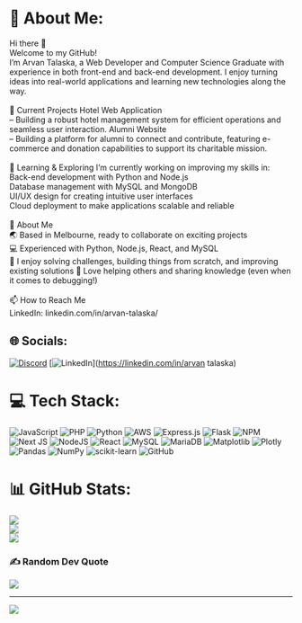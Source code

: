 # 💫 About Me:
Hi there 👋 <br>Welcome to my GitHub! <br>I’m Arvan Talaska, a Web Developer and Computer Science Graduate with experience in both front-end and back-end development. I enjoy turning ideas into real-world applications and learning new technologies along the way.<br><br>🔭 Current Projects Hotel Web Application <br>– Building a robust hotel management system for efficient operations and seamless user interaction. Alumni Website <br>– Building a platform for alumni to connect and contribute, featuring e-commerce and donation capabilities to support its charitable mission.<br><br>🌱 Learning & Exploring I’m currently working on improving my skills in: <br>Back-end development with Python and Node.js <br>Database management with MySQL and MongoDB <br>UI/UX design for creating intuitive user interfaces <br>Cloud deployment to make applications scalable and reliable<br><br>💬 About Me <br>🌏 Based in Melbourne, ready to collaborate on exciting projects <br>💻 Experienced with Python, Node.js, React, and MySQL <br>🔧 I enjoy solving challenges, building things from scratch, and improving existing solutions 🤝 Love helping others and sharing knowledge (even when it comes to debugging!)<br><br>📫 How to Reach Me <br>LinkedIn: linkedin.com/in/arvan-talaska/


## 🌐 Socials:
[![Discord](https://img.shields.io/badge/Discord-%237289DA.svg?logo=discord&logoColor=white)](https://discord.gg/vanzio) [![LinkedIn](https://img.shields.io/badge/LinkedIn-%230077B5.svg?logo=linkedin&logoColor=white)](https://linkedin.com/in/arvan talaska) 

# 💻 Tech Stack:
![JavaScript](https://img.shields.io/badge/javascript-%23323330.svg?style=for-the-badge&logo=javascript&logoColor=%23F7DF1E) ![PHP](https://img.shields.io/badge/php-%23777BB4.svg?style=for-the-badge&logo=php&logoColor=white) ![Python](https://img.shields.io/badge/python-3670A0?style=for-the-badge&logo=python&logoColor=ffdd54) ![AWS](https://img.shields.io/badge/AWS-%23FF9900.svg?style=for-the-badge&logo=amazon-aws&logoColor=white) ![Express.js](https://img.shields.io/badge/express.js-%23404d59.svg?style=for-the-badge&logo=express&logoColor=%2361DAFB) ![Flask](https://img.shields.io/badge/flask-%23000.svg?style=for-the-badge&logo=flask&logoColor=white) ![NPM](https://img.shields.io/badge/NPM-%23CB3837.svg?style=for-the-badge&logo=npm&logoColor=white) ![Next JS](https://img.shields.io/badge/Next-black?style=for-the-badge&logo=next.js&logoColor=white) ![NodeJS](https://img.shields.io/badge/node.js-6DA55F?style=for-the-badge&logo=node.js&logoColor=white) ![React](https://img.shields.io/badge/react-%2320232a.svg?style=for-the-badge&logo=react&logoColor=%2361DAFB) ![MySQL](https://img.shields.io/badge/mysql-4479A1.svg?style=for-the-badge&logo=mysql&logoColor=white) ![MariaDB](https://img.shields.io/badge/MariaDB-003545?style=for-the-badge&logo=mariadb&logoColor=white) ![Matplotlib](https://img.shields.io/badge/Matplotlib-%23ffffff.svg?style=for-the-badge&logo=Matplotlib&logoColor=black) ![Plotly](https://img.shields.io/badge/Plotly-%233F4F75.svg?style=for-the-badge&logo=plotly&logoColor=white) ![Pandas](https://img.shields.io/badge/pandas-%23150458.svg?style=for-the-badge&logo=pandas&logoColor=white) ![NumPy](https://img.shields.io/badge/numpy-%23013243.svg?style=for-the-badge&logo=numpy&logoColor=white) ![scikit-learn](https://img.shields.io/badge/scikit--learn-%23F7931E.svg?style=for-the-badge&logo=scikit-learn&logoColor=white) ![GitHub](https://img.shields.io/badge/github-%23121011.svg?style=for-the-badge&logo=github&logoColor=white)
# 📊 GitHub Stats:
![](https://github-readme-stats.vercel.app/api?username=VanZio&theme=midnight-purple&hide_border=false&include_all_commits=true&count_private=true)<br/>
![](https://github-readme-streak-stats.herokuapp.com/?user=VanZio&theme=midnight-purple&hide_border=false)<br/>
![](https://github-readme-stats.vercel.app/api/top-langs/?username=VanZio&theme=midnight-purple&hide_border=false&include_all_commits=true&count_private=true&layout=compact)

### ✍️ Random Dev Quote
![](https://quotes-github-readme.vercel.app/api?type=horizontal&theme=radical)

---
[![](https://visitcount.itsvg.in/api?id=VanZio&icon=0&color=0)](https://visitcount.itsvg.in)

<!-- Proudly created with GPRM ( https://gprm.itsvg.in ) -->

